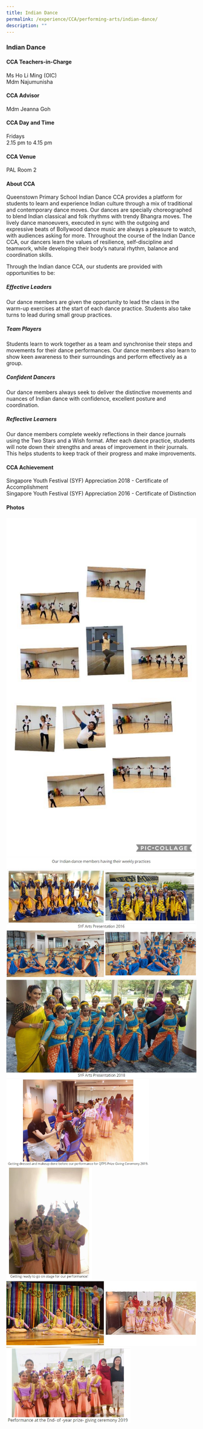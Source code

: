 ```yaml
---
title: Indian Dance
permalink: /experience/CCA/performing-arts/indian-dance/
description: ""
---
```

### **Indian Dance**

#### **CCA Teachers-in-Charge**
Ms Ho Li Ming (OIC)<br>
Mdm Najumunisha

#### **CCA Advisor**
Mdm Jeanna Goh

#### **CCA Day and Time**
Fridays<br>
2.15 pm to 4.15 pm

#### **CCA Venue**
PAL Room 2

#### **About CCA**
Queenstown Primary School Indian Dance CCA provides a platform for students to learn and experience Indian culture through a mix of traditional and contemporary dance moves. Our dances are specially choreographed to blend Indian classical and folk rhythms with trendy Bhangra moves. The lively dance manoeuvers, executed in sync with the outgoing and expressive beats of Bollywood dance music are always a pleasure to watch, with audiences asking for more. Throughout the course of the Indian Dance CCA, our dancers learn the values of resilience, self-discipline and teamwork, while developing their body’s natural rhythm, balance and coordination skills.

Through the Indian dance CCA, our students are provided with opportunities to be:

##### **Effective Leaders**
Our dance members are given the opportunity to lead the class in the warm-up exercises at the start of each dance practice. Students also take turns to lead during small group practices.

##### **Team Players**
Students learn to work together as a team and synchronise their steps and movements for their dance performances. Our dance members also learn to show keen awareness to their surroundings and perform effectively as a group.

##### **Confident Dancers**
Our dance members always seek to deliver the distinctive movements and nuances of Indian dance with confidence, excellent posture and coordination.

##### **Reflective Learners**
Our dance members complete weekly reflections in their dance journals using the Two Stars and a Wish format. After each dance practice, students will note down their strengths and areas of improvement in their journals. This helps students to keep track of their progress and make improvements. 

#### **CCA Achievement**
Singapore Youth Festival (SYF) Appreciation 2018 - Certificate of Accomplishment<br>
Singapore Youth Festival (SYF) Appreciation 2016 - Certificate of Distinction

#### **Photos**

![](/images/indian%20dance%201.jpg)
![](/images/indian%20dance%202.jpg)
![](/images/indian%20dance%203.jpg)
![](/images/indian%20dance%204.jpg)
<img src="/images/indian%20dance%205.jpg" 
     style="width:75%">
<img src="/images/indian%20dance%206.jpg" 
     style="width:45%">		 
![](/images/indian%20dance%207.jpg)
<img src="/images/indian%20dance%208.jpg" 
     style="width:65%">